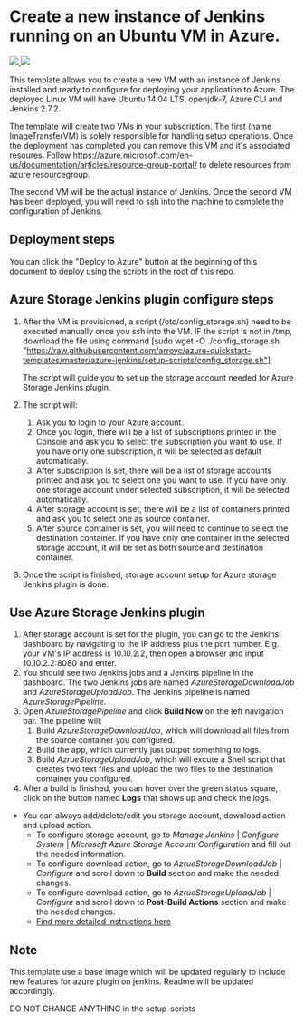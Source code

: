 # Create a new instance of Jenkins running on an Ubuntu VM in Azure.

<a href="https://portal.azure.com/#create/Microsoft.Template/uri/https%3A%2F%2Fraw.githubusercontent.com%2Farroyc%2Fazure-quickstart-templates%2Fmaster%2Fazure-jenkins%2Fazuredeploy.json" target="_blank">
<img src="http://azuredeploy.net/deploybutton.png"/>
</a>
<a href="http://armviz.io/#/?load=https%3A%2F%2Fraw.githubusercontent.com%2Farroyc%2Fazure-quickstart-templates%2Fmaster%2Fazure-jenkins%2Fazuredeploy.json" target="_blank">
<img src="http://armviz.io/visualizebutton.png"/>
</a>

This template allows you to create a new VM with an instance of Jenkins installed and ready to configure for deploying your application to Azure. The deployed Linux VM will have Ubuntu 14.04 LTS, openjdk-7, Azure CLI and Jenkins 2.7.2.

The template will create two VMs in your subscription. The first (name ImageTransferVM) is solely responsible for handling setup operations. Once the deployment has completed you can remove this VM and it's associated resoures. Follow https://azure.microsoft.com/en-us/documentation/articles/resource-group-portal/
to delete resources from azure resourcegroup.

The second VM will be the actual instance of Jenkins. Once the second VM has been deployed, you will need to ssh into the machine to complete the configuration of Jenkins.

## Deployment steps

You can click the "Deploy to Azure" button at the beginning of this document to deploy using the scripts in the root of this repo.

## Azure Storage Jenkins plugin configure steps
1. After the VM is provisioned, a script (/otc/config_storage.sh) need to be executed manually once you ssh into the VM. IF the script
   is not in /tmp, download the file using command [sudo wget -O ./config_storage.sh    "https://raw.githubusercontent.com/arroyc/azure-quickstart-templates/master/azure-jenkins/setup-scripts/config_storage.sh"]

   The script will guide you to set up the storage account needed for Azure Storage Jenkins plugin.
2. The script will:
   1. Ask you to login to your Azure account.
   2. Once you login, there will be a list of subscriptions printed in the Console and ask you to select the subscription you want to use. If you have only one subscription, it will be selected as default automatically.
   3. After subscription is set, there will be a list of storage accounts printed and ask you to select one you want to use. If you have only one storage account under selected subscription, it will be selected automatically.
   4. After storage account is set, there will be a list of containers printed and ask you to select one as source container.
   5. After source container is set, you will need to continue to select the destination container. If you have only one container in the selected storage account, it will be set as both source and destination container.
3. Once the script is finished, storage account setup for Azure storage Jenkins plugin is done.

## Use Azure Storage Jenkins plugin
1. After storage account is set for the plugin, you can go to the Jenkins dashboard by navigating to the IP address plus the port number. E.g., your VM's IP address is 10.10.2.2, then open a browser and input 10.10.2.2:8080 and enter.
2. You should see two Jenkins jobs and a Jenkins pipeline in the dashboard. The two Jenkins jobs are named *AzureStorageDownloadJob* and *AzureStorageUploadJob*. The Jenkins pipeline is named *AzureStoragePipeline*.
3. Open *AzureStoragePipeline* and click **Build Now** on the left navigation bar. The pipeline will:
   1. Build *AzureStorageDownloadJob*, which will download all files from the source container you configured.
   2. Build the app, which currently just output something to logs.
   3. Build *AzrueStorageUploadJob*, which will excute a Shell script that creates two text files and upload the two files to the destination container you configured.
4. After a build is finished, you can hover over the green status square, click on the button named **Logs** that shows up and check the logs.
* You can always add/delete/edit you storage account, download action and upload action.
   * To configure storage account, go to *Manage Jenkins* | *Configure System* | *Microsoft Azure Storage Account Configuration* and fill out the needed information.
   * To configure download action, go to *AzrueStorageDownloadJob* | *Configure* and scroll down to **Build** section and make the needed changes.
   * To configure download action, go to *AzrueStorageUploadJob* | *Configure* and scroll down to **Post-Build Actions** section and make the needed changes.
   * [Find more detailed instructions here](https://github.com/jenkinsci/windows-azure-storage-plugin)

## Note

This template use a base image which will be updated regularly to include new features for azure plugin on jenkins. Readme will be updated accordingly.

DO NOT CHANGE ANYTHING in the setup-scripts
